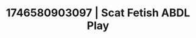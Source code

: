 ---
categories:
- AI-generated
- Roleplay fantasies
- Romantasy erotica
- Body worship
- Sensual choreography
- Smudged makeup
- ASMR
- Cosplay
image: /assets/images/1746580903097.jpg
layout: post
seo:
  description: Featured content with high-quality Scat Fetish, ABDL Play. HD images
    available.
  keywords: Scat Fetish, ABDL Play
  og_image: /assets/images/1746580903097.jpg
  schema_type: VisualArtwork
tags:
- ABDL Play
- '#1746580903097'
- Scat Fetish
title: 1746580903097 | Scat Fetish ABDL Play
---